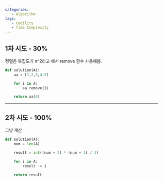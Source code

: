 ```yaml
---
categories: 
   - Algorithm
tags:
   - Codility
   - Time Complexity
---
```


## 1차 시도 - 30%
정렬은 복잡도가 n^2라고 해서 remove 함수 사용해봄. 

```python
def solution(A):
    aa = [1,2,3,4,5]

    for i in A:
        aa.remove(i)

    return aa[0]
```

---
## 2차 시도 - 100%
그냥 계산
```python
def solution(A):
    num = len(A)

    result = int((num + 2) * (num + 1) / 2)

    for i in A:
        result -= i

    return result
```